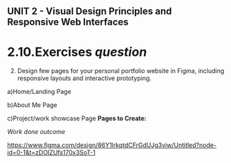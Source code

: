 ## UNIT 2 - Visual Design Principles and Responsive Web Interfaces

# 2.10.Exercises *question*

2. Design few pages for your personal portfolio website in Figma, including responsive layouts and interactive prototyping.

a)Home/Landing Page

b)About Me Page

c)Project/work showcase Page
**Pages to Create:**


*Work done outcome*

https://www.figma.com/design/86Y1lrkqtdCFrGdUJg3viw/Untitled?node-id=0-1&t=zDOIZUfs170x3SoT-1